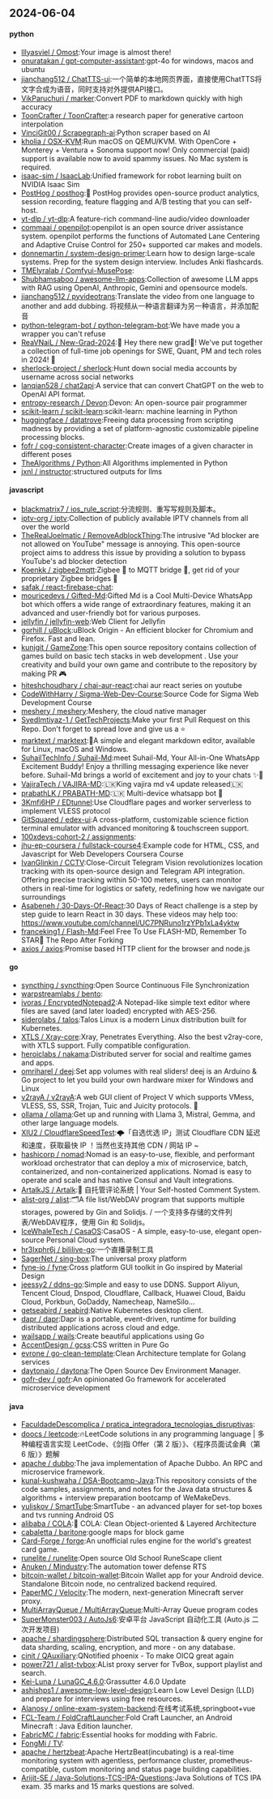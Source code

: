 ## 2024-06-04

#### python
* [lllyasviel / Omost](https://github.com/lllyasviel/Omost):Your image is almost there!
* [onuratakan / gpt-computer-assistant](https://github.com/onuratakan/gpt-computer-assistant):gpt-4o for windows, macos and ubuntu
* [jianchang512 / ChatTTS-ui](https://github.com/jianchang512/ChatTTS-ui):一个简单的本地网页界面，直接使用ChatTTS将文字合成为语音，同时支持对外提供API接口。
* [VikParuchuri / marker](https://github.com/VikParuchuri/marker):Convert PDF to markdown quickly with high accuracy
* [ToonCrafter / ToonCrafter](https://github.com/ToonCrafter/ToonCrafter):a research paper for generative cartoon interpolation
* [VinciGit00 / Scrapegraph-ai](https://github.com/VinciGit00/Scrapegraph-ai):Python scraper based on AI
* [kholia / OSX-KVM](https://github.com/kholia/OSX-KVM):Run macOS on QEMU/KVM. With OpenCore + Monterey + Ventura + Sonoma support now! Only commercial (paid) support is available now to avoid spammy issues. No Mac system is required.
* [isaac-sim / IsaacLab](https://github.com/isaac-sim/IsaacLab):Unified framework for robot learning built on NVIDIA Isaac Sim
* [PostHog / posthog](https://github.com/PostHog/posthog):🦔 PostHog provides open-source product analytics, session recording, feature flagging and A/B testing that you can self-host.
* [yt-dlp / yt-dlp](https://github.com/yt-dlp/yt-dlp):A feature-rich command-line audio/video downloader
* [commaai / openpilot](https://github.com/commaai/openpilot):openpilot is an open source driver assistance system. openpilot performs the functions of Automated Lane Centering and Adaptive Cruise Control for 250+ supported car makes and models.
* [donnemartin / system-design-primer](https://github.com/donnemartin/system-design-primer):Learn how to design large-scale systems. Prep for the system design interview. Includes Anki flashcards.
* [TMElyralab / Comfyui-MusePose](https://github.com/TMElyralab/Comfyui-MusePose):
* [Shubhamsaboo / awesome-llm-apps](https://github.com/Shubhamsaboo/awesome-llm-apps):Collection of awesome LLM apps with RAG using OpenAI, Anthropic, Gemini and opensource models.
* [jianchang512 / pyvideotrans](https://github.com/jianchang512/pyvideotrans):Translate the video from one language to another and add dubbing. 将视频从一种语言翻译为另一种语言，并添加配音
* [python-telegram-bot / python-telegram-bot](https://github.com/python-telegram-bot/python-telegram-bot):We have made you a wrapper you can't refuse
* [ReaVNaiL / New-Grad-2024](https://github.com/ReaVNaiL/New-Grad-2024):👋 Hey there new grad🎉! We've put together a collection of full-time job openings for SWE, Quant, PM and tech roles in 2024! 🚀
* [sherlock-project / sherlock](https://github.com/sherlock-project/sherlock):Hunt down social media accounts by username across social networks
* [lanqian528 / chat2api](https://github.com/lanqian528/chat2api):A service that can convert ChatGPT on the web to OpenAI API format.
* [entropy-research / Devon](https://github.com/entropy-research/Devon):Devon: An open-source pair programmer
* [scikit-learn / scikit-learn](https://github.com/scikit-learn/scikit-learn):scikit-learn: machine learning in Python
* [huggingface / datatrove](https://github.com/huggingface/datatrove):Freeing data processing from scripting madness by providing a set of platform-agnostic customizable pipeline processing blocks.
* [fofr / cog-consistent-character](https://github.com/fofr/cog-consistent-character):Create images of a given character in different poses
* [TheAlgorithms / Python](https://github.com/TheAlgorithms/Python):All Algorithms implemented in Python
* [jxnl / instructor](https://github.com/jxnl/instructor):structured outputs for llms

#### javascript
* [blackmatrix7 / ios_rule_script](https://github.com/blackmatrix7/ios_rule_script):分流规则、重写写规则及脚本。
* [iptv-org / iptv](https://github.com/iptv-org/iptv):Collection of publicly available IPTV channels from all over the world
* [TheRealJoelmatic / RemoveAdblockThing](https://github.com/TheRealJoelmatic/RemoveAdblockThing):The intrusive "Ad blocker are not allowed on YouTube" message is annoying. This open-source project aims to address this issue by providing a solution to bypass YouTube's ad blocker detection
* [Koenkk / zigbee2mqtt](https://github.com/Koenkk/zigbee2mqtt):Zigbee 🐝 to MQTT bridge 🌉, get rid of your proprietary Zigbee bridges 🔨
* [safak / react-firebase-chat](https://github.com/safak/react-firebase-chat):
* [mouricedevs / Gifted-Md](https://github.com/mouricedevs/Gifted-Md):Gifted Md is a Cool Multi-Device WhatsApp bot which offers a wide range of extraordinary features, making it an advanced and user-friendly bot for various purposes.
* [jellyfin / jellyfin-web](https://github.com/jellyfin/jellyfin-web):Web Client for Jellyfin
* [gorhill / uBlock](https://github.com/gorhill/uBlock):uBlock Origin - An efficient blocker for Chromium and Firefox. Fast and lean.
* [kunjgit / GameZone](https://github.com/kunjgit/GameZone):This open source repository contains collection of games build on basic tech stacks in web development . Use your creativity and build your own game and contribute to the repository by making PR 🎮
* [hiteshchoudhary / chai-aur-react](https://github.com/hiteshchoudhary/chai-aur-react):chai aur react series on youtube
* [CodeWithHarry / Sigma-Web-Dev-Course](https://github.com/CodeWithHarry/Sigma-Web-Dev-Course):Source Code for Sigma Web Development Course
* [meshery / meshery](https://github.com/meshery/meshery):Meshery, the cloud native manager
* [SyedImtiyaz-1 / GetTechProjects](https://github.com/SyedImtiyaz-1/GetTechProjects):Make your first Pull Request on this Repo. Don't forget to spread love and give us a ⭐️
* [marktext / marktext](https://github.com/marktext/marktext):📝A simple and elegant markdown editor, available for Linux, macOS and Windows.
* [SuhailTechInfo / Suhail-Md](https://github.com/SuhailTechInfo/Suhail-Md):meet Suhail-Md, Your All-in-One WhatsApp Excitement Buddy! Enjoy a thrilling messaging experience like never before. Suhail-Md brings a world of excitement and joy to your chats ✨🤖
* [VajiraTech / VAJIRA-MD](https://github.com/VajiraTech/VAJIRA-MD):🇱🇰King vajira md v4 update released🇱🇰
* [prabathLK / PRABATH-MD](https://github.com/prabathLK/PRABATH-MD):🇱🇰 Multi-device whatsapp bot 🎉
* [3Kmfi6HP / EDtunnel](https://github.com/3Kmfi6HP/EDtunnel):Use Cloudflare pages and worker serverless to implement VLESS protocol
* [GitSquared / edex-ui](https://github.com/GitSquared/edex-ui):A cross-platform, customizable science fiction terminal emulator with advanced monitoring & touchscreen support.
* [100xdevs-cohort-2 / assignments](https://github.com/100xdevs-cohort-2/assignments):
* [jhu-ep-coursera / fullstack-course4](https://github.com/jhu-ep-coursera/fullstack-course4):Example code for HTML, CSS, and Javascript for Web Developers Coursera Course
* [IvanGlinkin / CCTV](https://github.com/IvanGlinkin/CCTV):Close-Circuit Telegram Vision revolutionizes location tracking with its open-source design and Telegram API integration. Offering precise tracking within 50-100 meters, users can monitor others in real-time for logistics or safety, redefining how we navigate our surroundings
* [Asabeneh / 30-Days-Of-React](https://github.com/Asabeneh/30-Days-Of-React):30 Days of React challenge is a step by step guide to learn React in 30 days. These videos may help too: https://www.youtube.com/channel/UC7PNRuno1rzYPb1xLa4yktw
* [franceking1 / Flash-Md](https://github.com/franceking1/Flash-Md):Feel Free To Use FLASH-MD, Remember To STAR🌟 The Repo After Forking
* [axios / axios](https://github.com/axios/axios):Promise based HTTP client for the browser and node.js

#### go
* [syncthing / syncthing](https://github.com/syncthing/syncthing):Open Source Continuous File Synchronization
* [warpstreamlabs / bento](https://github.com/warpstreamlabs/bento):
* [ivoras / EncryptedNotepad2](https://github.com/ivoras/EncryptedNotepad2):A Notepad-like simple text editor where files are saved (and later loaded) encrypted with AES-256.
* [siderolabs / talos](https://github.com/siderolabs/talos):Talos Linux is a modern Linux distribution built for Kubernetes.
* [XTLS / Xray-core](https://github.com/XTLS/Xray-core):Xray, Penetrates Everything. Also the best v2ray-core, with XTLS support. Fully compatible configuration.
* [heroiclabs / nakama](https://github.com/heroiclabs/nakama):Distributed server for social and realtime games and apps.
* [omriharel / deej](https://github.com/omriharel/deej):Set app volumes with real sliders! deej is an Arduino & Go project to let you build your own hardware mixer for Windows and Linux
* [v2rayA / v2rayA](https://github.com/v2rayA/v2rayA):A web GUI client of Project V which supports VMess, VLESS, SS, SSR, Trojan, Tuic and Juicity protocols. 🚀
* [ollama / ollama](https://github.com/ollama/ollama):Get up and running with Llama 3, Mistral, Gemma, and other large language models.
* [XIU2 / CloudflareSpeedTest](https://github.com/XIU2/CloudflareSpeedTest):🌩「自选优选 IP」测试 Cloudflare CDN 延迟和速度，获取最快 IP ！当然也支持其他 CDN / 网站 IP ~
* [hashicorp / nomad](https://github.com/hashicorp/nomad):Nomad is an easy-to-use, flexible, and performant workload orchestrator that can deploy a mix of microservice, batch, containerized, and non-containerized applications. Nomad is easy to operate and scale and has native Consul and Vault integrations.
* [ArtalkJS / Artalk](https://github.com/ArtalkJS/Artalk):🌌 自托管评论系统 | Your Self-hosted Comment System.
* [alist-org / alist](https://github.com/alist-org/alist):🗂️A file list/WebDAV program that supports multiple storages, powered by Gin and Solidjs. / 一个支持多存储的文件列表/WebDAV程序，使用 Gin 和 Solidjs。
* [IceWhaleTech / CasaOS](https://github.com/IceWhaleTech/CasaOS):CasaOS - A simple, easy-to-use, elegant open-source Personal Cloud system.
* [hr3lxphr6j / bililive-go](https://github.com/hr3lxphr6j/bililive-go):一个直播录制工具
* [SagerNet / sing-box](https://github.com/SagerNet/sing-box):The universal proxy platform
* [fyne-io / fyne](https://github.com/fyne-io/fyne):Cross platform GUI toolkit in Go inspired by Material Design
* [jeessy2 / ddns-go](https://github.com/jeessy2/ddns-go):Simple and easy to use DDNS. Support Aliyun, Tencent Cloud, Dnspod, Cloudflare, Callback, Huawei Cloud, Baidu Cloud, Porkbun, GoDaddy, Namecheap, NameSilo...
* [getseabird / seabird](https://github.com/getseabird/seabird):Native Kubernetes desktop client.
* [dapr / dapr](https://github.com/dapr/dapr):Dapr is a portable, event-driven, runtime for building distributed applications across cloud and edge.
* [wailsapp / wails](https://github.com/wailsapp/wails):Create beautiful applications using Go
* [AccentDesign / gcss](https://github.com/AccentDesign/gcss):CSS written in Pure Go
* [evrone / go-clean-template](https://github.com/evrone/go-clean-template):Clean Architecture template for Golang services
* [daytonaio / daytona](https://github.com/daytonaio/daytona):The Open Source Dev Environment Manager.
* [gofr-dev / gofr](https://github.com/gofr-dev/gofr):An opinionated Go framework for accelerated microservice development

#### java
* [FaculdadeDescomplica / pratica_integradora_tecnologias_disruptivas](https://github.com/FaculdadeDescomplica/pratica_integradora_tecnologias_disruptivas):
* [doocs / leetcode](https://github.com/doocs/leetcode):🔥LeetCode solutions in any programming language | 多种编程语言实现 LeetCode、《剑指 Offer（第 2 版）》、《程序员面试金典（第 6 版）》题解
* [apache / dubbo](https://github.com/apache/dubbo):The java implementation of Apache Dubbo. An RPC and microservice framework.
* [kunal-kushwaha / DSA-Bootcamp-Java](https://github.com/kunal-kushwaha/DSA-Bootcamp-Java):This repository consists of the code samples, assignments, and notes for the Java data structures & algorithms + interview preparation bootcamp of WeMakeDevs.
* [yuliskov / SmartTube](https://github.com/yuliskov/SmartTube):SmartTube - an advanced player for set-top boxes and tvs running Android OS
* [alibaba / COLA](https://github.com/alibaba/COLA):🥤 COLA: Clean Object-oriented & Layered Architecture
* [cabaletta / baritone](https://github.com/cabaletta/baritone):google maps for block game
* [Card-Forge / forge](https://github.com/Card-Forge/forge):An unofficial rules engine for the world's greatest card game.
* [runelite / runelite](https://github.com/runelite/runelite):Open source Old School RuneScape client
* [Anuken / Mindustry](https://github.com/Anuken/Mindustry):The automation tower defense RTS
* [bitcoin-wallet / bitcoin-wallet](https://github.com/bitcoin-wallet/bitcoin-wallet):Bitcoin Wallet app for your Android device. Standalone Bitcoin node, no centralized backend required.
* [PaperMC / Velocity](https://github.com/PaperMC/Velocity):The modern, next-generation Minecraft server proxy.
* [MultiArrayQueue / MultiArrayQueue](https://github.com/MultiArrayQueue/MultiArrayQueue):Multi-Array Queue program codes
* [SuperMonster003 / AutoJs6](https://github.com/SuperMonster003/AutoJs6):安卓平台 JavaScript 自动化工具 (Auto.js 二次开发项目)
* [apache / shardingsphere](https://github.com/apache/shardingsphere):Distributed SQL transaction & query engine for data sharding, scaling, encryption, and more - on any database.
* [cinit / QAuxiliary](https://github.com/cinit/QAuxiliary):QNotified phoenix - To make OICQ great again
* [power721 / alist-tvbox](https://github.com/power721/alist-tvbox):AList proxy server for TvBox, support playlist and search.
* [Kei-Luna / LunaGC_4.6.0](https://github.com/Kei-Luna/LunaGC_4.6.0):Grassutter 4.6.0 Update
* [ashishps1 / awesome-low-level-design](https://github.com/ashishps1/awesome-low-level-design):Learn Low Level Design (LLD) and prepare for interviews using free resources.
* [Alanosy / online-exam-system-backend](https://github.com/Alanosy/online-exam-system-backend):在线考试系统,springboot+vue
* [FCL-Team / FoldCraftLauncher](https://github.com/FCL-Team/FoldCraftLauncher):Fold Craft Launcher, an Android Minecraft : Java Edition launcher.
* [FabricMC / fabric](https://github.com/FabricMC/fabric):Essential hooks for modding with Fabric.
* [FongMi / TV](https://github.com/FongMi/TV):
* [apache / hertzbeat](https://github.com/apache/hertzbeat):Apache HertzBeat(incubating) is a real-time monitoring system with agentless, performance cluster, prometheus-compatible, custom monitoring and status page building capabilities.
* [Arijit-SE / Java-Solutions-TCS-IPA-Questions](https://github.com/Arijit-SE/Java-Solutions-TCS-IPA-Questions):Java Solutions of TCS IPA exam. 35 marks and 15 marks questions are solved.
